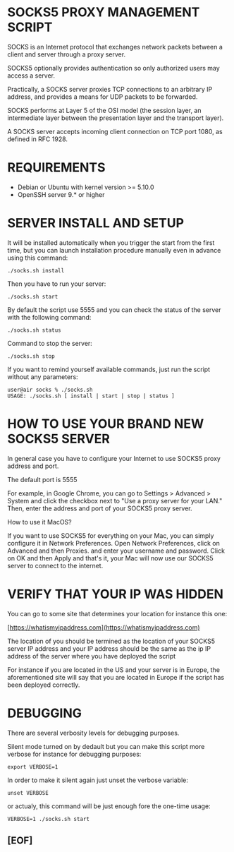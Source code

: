 # SOCKS5 PROXY MANAGEMENT SCRIPT

SOCKS is an Internet protocol that exchanges network packets between a client and server through a proxy server. 

SOCKS5 optionally provides authentication so only authorized users may access a server. 

Practically, a SOCKS server proxies TCP connections to an arbitrary IP address, and provides a means for UDP packets to be forwarded.

SOCKS performs at Layer 5 of the OSI model (the session layer, an intermediate layer between the presentation layer and the transport layer). 

A SOCKS server accepts incoming client connection on TCP port 1080, as defined in RFC 1928.

# REQUIREMENTS

 - Debian or Ubuntu with kernel version >= 5.10.0
 - OpenSSH server 9.* or higher

# SERVER INSTALL AND SETUP

It will be installed automatically when you trigger the start from the first time, but you can launch installation procedure manually 
even in advance using this command:

```
./socks.sh install
```

Then you have to run your server:

```
./socks.sh start
```

By default the script use 5555 and you can check the status of the server with the following command:

```
./socks.sh status
```

Command to stop the server:

```
./socks.sh stop
```

If you want to remind yourself available commands, just run the script without any parameters:

```
user@air socks % ./socks.sh 
USAGE: ./socks.sh [ install | start | stop | status ]
```

# HOW TO USE YOUR BRAND NEW SOCKS5 SERVER

In general case you have to configure your Internet to use SOCKS5 proxy address and port. 

The default port is 5555

For example, in Google Chrome, you can go to Settings > Advanced > System and click the checkbox next to 
"Use a proxy server for your LAN." Then, enter the address and port of your SOCKS5 proxy server.

How to use it MacOS?

If you want to use SOCKS5 for everything on your Mac, you can simply configure it in Network Preferences. 
Open Network Preferences, click on Advanced and then Proxies. and enter your username and password. 
Click on OK and then Apply and that's it, your Mac will now use our SOCKS5 server to connect to the internet.

# VERIFY THAT YOUR IP WAS HIDDEN

You can go to some site that determines your location for instance this one:

[https://whatismyipaddress.com](https://whatismyipaddress.com)

The location of you should be termined as the location of your SOCKS5 server IP address and your 
IP address should be the same as the ip IP address of the server where you have deployed the script

For instance if you are located in the US and your server is in Europe, the aforementioned site will say
that you are located in Europe if the script has been deployed correctly.

# DEBUGGING

There are several verbosity levels for debugging purposes.

Silent mode turned on by dedault but you can make this script more verbose for instance for debugging purposes:

```
export VERBOSE=1
```

In order to make it silent again just unset the verbose variable:

```
unset VERBOSE
```

or actualy, this command will be just enough fore the one-time usage:

```
VERBOSE=1 ./socks.sh start
```

## [EOF]

